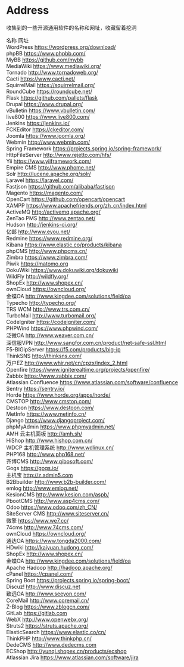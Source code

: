 # Address
收集到的一些开源通用软件的名称和网址，收藏留着挖洞

名称	                                   网址		
WordPress           	https://wordpress.org/download/		
phpBB	              	https://www.phpbb.com/		
MyBB		              https://github.com/mybb		
MediaWiki	            https://www.mediawiki.org/		
Tornado	            	http://www.tornadoweb.org/		
Cacti		              https://www.cacti.net/		
SquirrelMail        	https://squirrelmail.org/		
RoundCube	            https://roundcube.net/		
Flask		              https://github.com/pallets/flask		
Drupal	            	https://www.drupal.org/		
vBulletin		          https://www.vbulletin.com/		
live800		            https://www.live800.com/		
Jenkins		            https://jenkins.io/		
FCKEditor		          https://ckeditor.com/		
Joomla		            https://www.joomla.org/		
Webmin	            	http://www.webmin.com/		
Spring Framework	    https://projects.spring.io/spring-framework/		
HttpFileServer      	http://www.rejetto.com/hfs/		
Yii		                https://www.yiiframework.com/		
Empire CMS	          http://www.phome.net/		
Solr		              http://lucene.apache.org/solr/		
Laravel		            https://laravel.com/		
Fastjson	          	https://github.com/alibaba/fastjson		
Magento	            	https://magento.com/		
OpenCart	          	https://github.com/opencart/opencart		
XAMPP		              https://www.apachefriends.org/zh_cn/index.html		
ActiveMQ	          	http://activemq.apache.org/		
ZenTao PMS          	http://www.zentao.net/		
Hudson	            	http://jenkins-ci.org/		
亿邮		               http://www.eyou.net/		
Redmine	            	https://www.redmine.org/		
Kibana	            	https://www.elastic.co/products/kibana		
phpCMS	            	http://www.phpcms.cn/		
Zimbra	            	https://www.zimbra.com/		
Piwik		              https://matomo.org		
DokuWiki	          	https://www.dokuwiki.org/dokuwiki		
WildFly	            	http://wildfly.org/		
ShopEx	             	http://www.shopex.cn/		
ownCloud	          	https://owncloud.org/		
金蝶OA		             http://www.kingdee.com/solutions/field/oa		
Typecho	            	http://typecho.org/		
TRS WCM		            http://www.trs.com.cn/		
TurboMail	          	http://www.turbomail.org/		
CodeIgniter	          https://codeigniter.com/		
PHPWind		            https://www.phpwind.com/		
泛微OA		             http://www.weaver.com.cn/		
深信服VPN	            http://www.sangfor.com.cn/product/net-safe-ssl.html		
F5-BIGipServer      	https://f5.com/products/big-ip		
ThinkSNS		          http://thinksns.com/		
万户EZ	               http://www.whir.net/cn/cpzx/index_2.html		
Openfire		          https://www.igniterealtime.org/projects/openfire/		
Zabbix		            https://www.zabbix.com/		
Atlassian Confluence	https://www.atlassian.com/software/confluence		
Sentry	          	  https://sentry.io/		
Horde		              https://www.horde.org/apps/horde/		
CMSTOP	          	  http://www.cmstop.com/		
Destoon		            https://www.destoon.com/		
MetInfo		            https://www.metinfo.cn/		
Django		            https://www.djangoproject.com/		
phpMyAdmin	          https://www.phpmyadmin.net/		
AMH 云主机面板	        http://amh.sh/		
HiShop		            http://www.hishop.com.cn/		
WDCP 主机管理系统	      http://www.wdlinux.cn/		
PHP168		            http://www.php168.net/		
齐博CMS		             http://www.qibosoft.com/		
Gogs		              https://gogs.io/		
主机宝		              http://z.admin5.com		
B2Bbuilder	          http://www.b2b-builder.com/		
emlog		              http://www.emlog.net/		
KesionCMS	            http://www.kesion.com/aspb/		
PbootCMS	            http://www.asp4cms.com/		
Odoo		              https://www.odoo.com/zh_CN/		
SiteServer CMS	      http://www.siteserver.cn/		
微擎		              https://www.we7.cc/		
74cms		              http://www.74cms.com/		
ownCloud	          	https://owncloud.org/		
通达OA		             https://www.tongda2000.com/		
HDwiki	            	http://kaiyuan.hudong.com/		
ShopEx	            	http://www.shopex.cn/		
金蝶OA	               http://www.kingdee.com/solutions/field/oa		
Apache Hadoop	        http://hadoop.apache.org/		
cPanel		            https://cpanel.com/		
Spring Boot	          https://projects.spring.io/spring-boot/		
Discuz!		            http://www.discuz.net		
致远OA		             http://www.seeyon.com/		
CoreMail	        	  http://www.coremail.cn/		
Z-Blog		            https://www.zblogcn.com/		
GitLab		            https://gitlab.com		
WebX		              http://www.openwebx.org/		
Struts2		            https://struts.apache.org/		
ElasticSearch	        https://www.elastic.co/cn/		
ThinkPHP		          http://www.thinkphp.cn/		
DedeCMS		            http://www.dedecms.com		
ECShop		            http://yunqi.shopex.cn/products/ecshop		
Atlassian Jira	      https://www.atlassian.com/software/jira		
